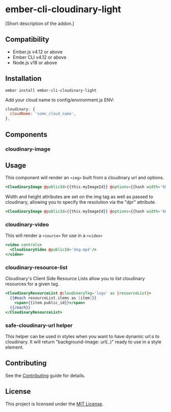 # ember-cli-cloudinary-light

[Short description of the addon.]

## Compatibility

- Ember.js v4.12 or above
- Ember CLI v4.12 or above
- Node.js v18 or above

## Installation

```ember install ember-cli-cloudinary-light```

Add your cloud name to config/environment.js ENV:

```javascript
cloudinary: {
  cloudName: 'some_cloud_name',
},
```

## Components ##

### cloudinary-image ###

## Usage

This component will render an ``<img>`` built from a cloudinary url and options.

```hbs
<CloudinaryImage @publicId={{this.myImageId}} @options={{hash width='60' height='60' crop='fill' quality='auto'}} />
```

Width and height attributes are set on the img tag as well as passed to cloudinary, allowing you to specify the resolution via the "dpr" attribute.

```hbs
<CloudinaryImage @publicId={{this.myImageId}} @options={{hash width='60' height='60' dpr='2.0'}} />
```

### cloudinary-video ###

This will render a ``<source>`` for use in a ``<video>``

```hbs
<video controls>
  <CloudinaryVideo @publicId='dog.mp4'/>
</video>
```

### cloudinary-resource-list ###

Cloudinary's Client Side Resource Lists allow you to list cloudinary resources for a given tag.

```hbs
<CloudinaryResourceList @cloudinaryTag='logo' as |resourceList|>
  {{#each resourceList.items as |item|}}
    <span>{{item.public_id}}</span>
  {{/each}}
</CloudinaryResourceList>
```

### safe-cloudinary-url helper ###

This helper can be used in styles when you want to have dynamic url:s to cloudinary. It will return "background-image: url(..)" ready to use in a style element.

## Contributing

See the [Contributing](CONTRIBUTING.md) guide for details.

## License

This project is licensed under the [MIT License](LICENSE.md).
